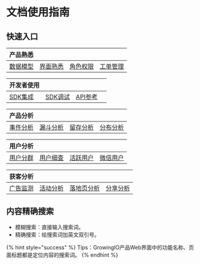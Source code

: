 # 文档使用指南

## 快速入口

| 产品熟悉 |  |  |  |
| :--- | :--- | :--- | :--- |
| [数据模型](introduction/datamodel/) | [界面熟悉](introduction/productknow.md) | [角色权限](chan-pin-jian-jie/role-and-permission.md) | [工单管理](product-manual/sysmanage/tickets/) |

| 开发者使用 |  |  |  |
| :--- | :--- | :--- | :--- |
| [SDK集成](kai-fa-zhe-wen-dang/sdkintegrated/) | [SDK调试](kai-fa-zhe-wen-dang/debugging/) | [API参考](kai-fa-zhe-wen-dang/api-reference/) |  |

| 产品分析 |  |  |  |
| :--- | :--- | :--- | :--- |
| [事件分析](chan-pin-shi-yong-wen-dang-fen-ban/chan-pin-fen-xi/fen-xi-gong-ju/event-analysis/) | [漏斗分析](chan-pin-shi-yong-wen-dang-fen-ban/chan-pin-fen-xi/fen-xi-gong-ju/funnel/) | [留存分析](chan-pin-shi-yong-wen-dang-fen-ban/chan-pin-fen-xi/fen-xi-gong-ju/retention/) | [分布分析](chan-pin-shi-yong-wen-dang-fen-ban/chan-pin-fen-xi/fen-xi-gong-ju/frequency/) |

| 用户分析 |  |  |  |
| :--- | :--- | :--- | :--- |
| [用户分群](chan-pin-shi-yong-wen-dang-fen-ban/yong-hu-ku/yong-hu-fen-qun/segmentations/) | [用户细查](chan-pin-shi-yong-wen-dang-fen-ban/yong-hu-ku/yong-hu-fen-qun/userinsights/) | [活跃用户](chan-pin-shi-yong-wen-dang-fen-ban/yong-hu-ku/yong-hu-fen-xi/active-users/) | [微信用户](chan-pin-shi-yong-wen-dang-fen-ban/yong-hu-ku/ye-wu-chang-jing/wx-user.md) |

| 获客分析 |  |  |  |
| :--- | :--- | :--- | :--- |
| [广告监测](product-manual/growing/ads/) | [活动分析](chan-pin-shi-yong-wen-dang-fen-ban/guang-gao-jian-ce/fen-xi/activities.md) | [落地页分析](chan-pin-shi-yong-wen-dang-fen-ban/guang-gao-jian-ce/fen-xi/landing.md) | [分享分析](chan-pin-shi-yong-wen-dang-fen-ban/chan-pin-fen-xi/ye-wu-chang-jing/shareanalysis.md) |

## 内容精确搜索

* 模糊搜索：直接输入搜索词。
* 精确搜索：给搜索词加英文双引号。

{% hint style="success" %}
Tips：GrowingIO产品Web界面中的功能名称、页面标题都是定位内容的搜索词。
{% endhint %}

